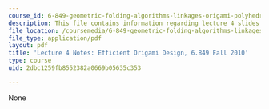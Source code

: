 ```yaml
---
course_id: 6-849-geometric-folding-algorithms-linkages-origami-polyhedra-fall-2012
description: This file contains information regarding lecture 4 slides.
file_location: /coursemedia/6-849-geometric-folding-algorithms-linkages-origami-polyhedra-fall-2012/2dbc1259fb8552382a0669b05635c353_MIT6_849F12_L04.pdf
file_type: application/pdf
layout: pdf
title: 'Lecture 4 Notes: Efficient Origami Design, 6.849 Fall 2010'
type: course
uid: 2dbc1259fb8552382a0669b05635c353

---
```

None
